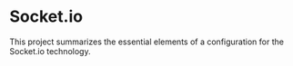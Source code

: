 # Socket.io

This project summarizes the essential elements of a configuration for the Socket.io technology.
